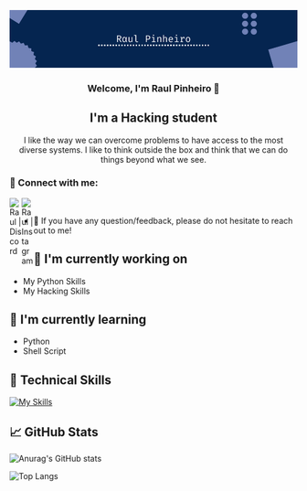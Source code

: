 <p align="center">
  <a href="https://github.com/raulp2007" target="_blank" rel="noreferrer"><img src="mybanner.png" alt="my banner"></a>
</p>

<h3 align="center">
Welcome, I'm Raul Pinheiro 👋
</h3>

<h2 align="center">
I'm a Hacking student
</h2> 

<p align="center">I like the way we can overcome problems to have access to the most diverse systems. I like to think outside the box and think that we can do things beyond what we see.</p>

### 🤝 Connect with me:

<a href="https://discord.com/users/493084892679372840"><img align="left" src="https://skillicons.dev/icons?i=discord" alt="Raul | Discord" width="21px"/></a>
<a href="https://instagram.com/rtsp._"><img align="left" src="https://skillicons.dev/icons?i=instagram" alt="Raul | Instagram" width="21px"/></a>
</br>
- 💬 If you have any question/feedback, please do not hesitate to reach out to me!

## 🔭 I'm currently working on

- My Python Skills
- My Hacking Skills

## 🌱 I'm currently learning

- Python
- Shell Script

## 💼 Technical Skills

[![My Skills](https://skillicons.dev/icons?i=python,linux,bash,vim,sqlite,mysql)](https://skillicons.dev)

## 📈 GitHub Stats 

![Anurag's GitHub stats](https://github-readme-stats.vercel.app/api?username=raulp2007&count_private=true&theme=prussian&show_icons=true)

![Top Langs](https://github-readme-stats.vercel.app/api/top-langs/?username=raulp2007&layout=compact&theme=prussian)
